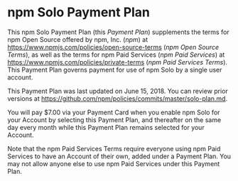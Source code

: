 # npm Solo Payment Plan

This npm Solo Payment Plan (this _Payment Plan_) supplements
the terms for npm Open Source offered by npm, Inc. (_npm_) at
<https://www.npmjs.com/policies/open-source-terms> (_npm Open Source
Terms_), as well as the terms for npm Paid Services (_npm Paid Services_)
at <https://www.npmjs.com/policies/private-terms> (_npm Paid
Services Terms_). This Payment Plan governs payment for use of
npm Solo by a single user account.

This Payment Plan was last updated on
June 15, 2018.
You can review prior versions at
<https://github.com/npm/policies/commits/master/solo-plan.md>.

You will pay $7.00 via your Payment Card when you enable npm Solo
for your Account by selecting this Payment Plan, and thereafter
on the same day every month while this Payment Plan remains
selected for your Account.

Note that the npm Paid Services Terms require everyone using npm Paid
Services to have an Account of their own, added under a Payment Plan.
You may not allow anyone else to use npm Paid Services under this
Payment Plan.
